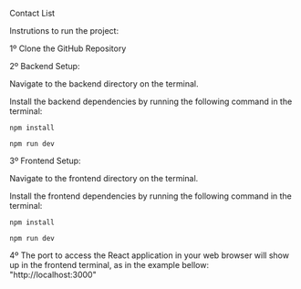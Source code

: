 Contact List 

Instrutions to run the project:

1º Clone the GitHub Repository

2º Backend Setup:

  Navigate to the backend directory on the terminal.

  Install the backend dependencies by running the following command in the terminal:

    npm install

    npm run dev

3º Frontend Setup:

  Navigate to the frontend directory on the terminal.
  
  Install the frontend dependencies by running the following command in the terminal:
  
    npm install
    
    npm run dev
 
4º The port to access the React application in your web browser will show up in the frontend terminal, as in the example bellow: 
  "http://localhost:3000"
